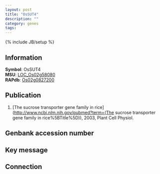 ```yaml
---
layout: post
title: "OsSUT4"
description: ""
category: genes
tags: 
---
```

{% include JB/setup %}

## Information
__Symbol__: OsSUT4  
__MSU__: [LOC_Os02g58080](http://rice.plantbiology.msu.edu/cgi-bin/ORF_infopage.cgi?orf=LOC_Os02g58080)  
__RAPdb__: [Os02g0827200](http://rapdb.dna.affrc.go.jp/viewer/gbrowse_details/irgsp1?name=Os02g0827200)  

## Publication
1. [The sucrose transporter gene family in rice](http://www.ncbi.nlm.nih.gov/pubmed?term=(The sucrose transporter gene family in rice%5BTitle%5D)), 2003, Plant Cell Physiol.

## Genbank accession number

## Key message

## Connection


